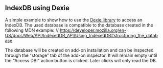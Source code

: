 ## IndexDB using Dexie

A simple example to show how to use the [Dexie library](https://dexie.org/) to access an IndexDB.
The used database is compatible to the database created in the following MDN example:
// https://developer.mozilla.org/en-US/docs/Web/API/IndexedDB_API/Using_IndexedDB#structuring_the_database

The database will be created on add-on installation and can be inspected through the "storage" tab of
the add-on inspector. It will remain empty until the "Access DB!" action button is clicked. Later clicks
will only read the DB.
